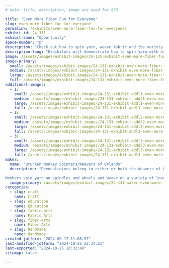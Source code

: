 ```yaml
---
# note: title, description, image are used for SEO

title: "Even More Fiber Fun for Everyone"
slug: even-more-fiber-fun-for-everyone
permalink: /exhibits/even-more-fiber-fun-for-everyone/
exhibit-id: 24-131
exhibit-zone: "Opportunity"
space-number: "p"
description: "Check out how to spin yarn, weave fabric and the variety of items that can be made with yarn!"
description-long: "Exhibitors will demonstrate how to spin yarn with hand spindles and wheels, weave fabric, knit/crochet with yarn, and other crafts that use yarn.  There will be many items to see/touch made from handspun yarn and/or woven fabric.  There will also be a simple free takeaway activity for children."
image: /assets/images/exhibit-images/24-131-exhibit-even-more-fiber-fun-for-everyone-weaving-on-triangle-loom-large.jpeg
image-primary: 
  small: /assets/images/exhibit-images/24-131-exhibit-even-more-fiber-fun-for-everyone-weaving-on-triangle-loom-small.jpeg
  medium: /assets/images/exhibit-images/24-131-exhibit-even-more-fiber-fun-for-everyone-weaving-on-triangle-loom-medium.jpeg
  large: /assets/images/exhibit-images/24-131-exhibit-even-more-fiber-fun-for-everyone-weaving-on-triangle-loom-large.jpeg
  full: /assets/images/exhibit-images/24-131-exhibit-even-more-fiber-fun-for-everyone-weaving-on-triangle-loom-full.jpeg
additional-images: 
  - 1:
    small: /assets/images/exhibit-images/24-131-exhibit-addl1-even-more-fiber-fun-for-everyone-day-8-at-drunken-monkey-spindle-small.jpg
    medium: /assets/images/exhibit-images/24-131-exhibit-addl1-even-more-fiber-fun-for-everyone-day-8-at-drunken-monkey-spindle-medium.jpg
    large: /assets/images/exhibit-images/24-131-exhibit-addl1-even-more-fiber-fun-for-everyone-day-8-at-drunken-monkey-spindle-large.jpg
    full: /assets/images/exhibit-images/24-131-exhibit-addl1-even-more-fiber-fun-for-everyone-day-8-at-drunken-monkey-spindle-full.jpg
  - 2:
    small: /assets/images/exhibit-images/24-131-exhibit-addl2-even-more-fiber-fun-for-everyone-me-holding-sparky-mf2019-small.jpeg
    medium: /assets/images/exhibit-images/24-131-exhibit-addl2-even-more-fiber-fun-for-everyone-me-holding-sparky-mf2019-medium.jpeg
    large: /assets/images/exhibit-images/24-131-exhibit-addl2-even-more-fiber-fun-for-everyone-me-holding-sparky-mf2019-large.jpeg
    full: /assets/images/exhibit-images/24-131-exhibit-addl2-even-more-fiber-fun-for-everyone-me-holding-sparky-mf2019-full.jpeg
  - 3:
    small: /assets/images/exhibit-images/24-131-exhibit-addl3-even-more-fiber-fun-for-everyone-stinky-models-rh-woven-scarf-cropped-small.jpg
    medium: /assets/images/exhibit-images/24-131-exhibit-addl3-even-more-fiber-fun-for-everyone-stinky-models-rh-woven-scarf-cropped-medium.jpg
    large: /assets/images/exhibit-images/24-131-exhibit-addl3-even-more-fiber-fun-for-everyone-stinky-models-rh-woven-scarf-cropped-large.jpg
    full: /assets/images/exhibit-images/24-131-exhibit-addl3-even-more-fiber-fun-for-everyone-stinky-models-rh-woven-scarf-cropped-full.jpg
maker: 
  name: "Drunken Monkey Spinners/Weavers of Orlando"
  description: "Demonstrators belong to either or both the Weavers of Orlando or the Drunken Monkey Spinning group.  WoO celebrated its 75th anniversary several years ago, and has regular meetings, classes for a variety of fiber crafts, and demonstrates at several events a year.  The Drunken Monkey Spinners meet once at month at the Drunken Monkey Coffee Shop.

Members spin yarn on spindles and wheels and weave on a variety of looms.  They produce many items such as woven towels, shawls, bags, socks, etc.  They do other fiber arts such as knit, crochet, kumihimo, macrame, beading, basketry, etc."
  image-primary: /assets/images/exhibit-images/24-131-maker-even-more-fiber-fun-for-everyone-dolls-do-kumihimo-and-weave-for-mf-medium.jpeg
categories: 
  - slug: craft
    name: Craft
  - slug: education
    name: Education
  - slug: fabric-arts
    name: Fabric Arts
  - slug: fiber-arts
    name: Fiber Arts
  - slug: handmade
    name: Handmade
created-jotform: "2024-09-17 11:08:57"
last-modified-jotform: "2024-10-22 22:34:21"
last-exported: "2024-10-25 16:32:48"
sitemap: false

---
```

